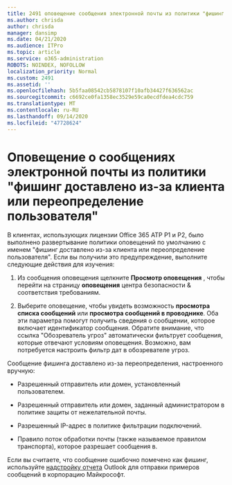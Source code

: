 ```yaml
---
title: 2491 оповещение сообщения электронной почты из политики "фишинг доставлено из-за клиента или переопределение пользователя"
ms.author: chrisda
author: chrisda
manager: dansimp
ms.date: 04/21/2020
ms.audience: ITPro
ms.topic: article
ms.service: o365-administration
ROBOTS: NOINDEX, NOFOLLOW
localization_priority: Normal
ms.custom: 2491
ms.assetid: ''
ms.openlocfilehash: 5b5faa08542cb5878107f10afb34427f636562ac
ms.sourcegitcommit: c6692ce0fa1358ec3529e59ca0ecdfdea4cdc759
ms.translationtype: MT
ms.contentlocale: ru-RU
ms.lasthandoff: 09/14/2020
ms.locfileid: "47728624"
---
```

# <a name="alert-email-messages-from-the-phish-delivered-due-to-tenant-or-user-override-policy"></a>Оповещение о сообщениях электронной почты из политики "фишинг доставлено из-за клиента или переопределение пользователя"

В клиентах, использующих лицензии Office 365 ATP P1 и P2, было выполнено развертывание политики оповещений по умолчанию с именем "фишинг доставлено из-за клиента или переопределение пользователя". Если вы получили это предупреждение, выполните следующие действия для изучения:

1. Из сообщения оповещения щелкните **Просмотр оповещения** , чтобы перейти на страницу **оповещения** центра безопасности & соответствия требованиям.

2. Выберите оповещение, чтобы увидеть возможность **просмотра списка сообщений** или **просмотра сообщений в проводнике**. Оба эти параметра помогут получить сведения о сообщении, которое включает идентификатор сообщения. Обратите внимание, что ссылка "Обозреватель угроз" автоматически фильтрует сообщения, которые отвечают условиям оповещения. Возможно, вам потребуется настроить фильтр дат в обозревателе угроз.

Сообщение фишинга доставлено из-за переопределения, настроенного вручную:

- Разрешенный отправитель или домен, установленный пользователем.

- Разрешенный отправитель или домен, заданный администратором в политике защиты от нежелательной почты.

- Разрешенный IP-адрес в политике фильтрации подключений.

- Правило поток обработки почты (также называемое правилом транспорта), которое разрешает сообщения в.

Если вы считаете, что сообщение ошибочно помечено как фишинг, используйте [надстройку отчета](https://support.office.com/article/b5caa9f1-cdf3-4443-af8c-ff724ea719d2) Outlook для отправки примеров сообщений в корпорацию Майкрософт.
